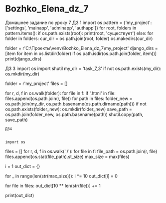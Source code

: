 # Bozhko_Elena_dz_7
Домашнее задание по уроку 7
ДЗ 1
import os
pattern = {'my_project': ['settings', 'mainapp', 'adminapp', 'authapp']}
for root, folders in pattern.items():
    if os.path.exists(root):
        print(root, 'существует')
    else:
        for folder in folders:
            cur_dir = os.path.join(root, folder)
            os.makedirs(cur_dir)



folder = r'C:\Проекты\venv\Bozhko_Elena_dz_7\my_project'
django_dirs = [item
               for item in os.listdir(folder)
               if os.path.isdir(os.path.join(folder, item))]
print(django_dirs)

ДЗ 3
import os
import shutil
my_dir = 'task_7_3'
if not os.path.exists(my_dir):
    os.mkdir(my_dir)

folder = r'my_project'
files = []


for r, d, f in os.walk(folder):
    for file in f:
        if '.html' in file:
            files.append(os.path.join(r, file))
for path in files:
    folder_new = os.path.join(my_dir, os.path.basename(os.path.dirname(path)))
    if not os.path.exists(folder_new):
        os.mkdir(folder_new)
    save_path = os.path.join(folder_new, os.path.basename(path))
    shutil.copy(path, save_path)
    
    
    
    ДЗ4
    
    
    import os
files = []
for r, d, f in os.walk('./'):
    for file in f:
        file_path = os.path.join(r, file)
        files.append(os.stat(file_path).st_size)
max_size = max(files)

i = 1
out_dict = {}

for _ in range(len(str(max_size))):
    i *= 10
    out_dict[i] = 0

for file in files:
    out_dict[10 ** len(str(file))] += 1

print(out_dict)

